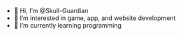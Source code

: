 - 👋 Hi, I’m @Skull-Guardian
- 👀 I’m interested in game, app, and website development 
- 🌱 I’m currently learning programming 
<!---
Skull-Guardian/Skull-Guardian is a ✨ special ✨ repository because its `README.md` (this file) appears on your GitHub profile.
You can click the Preview link to take a look at your changes.
--->
